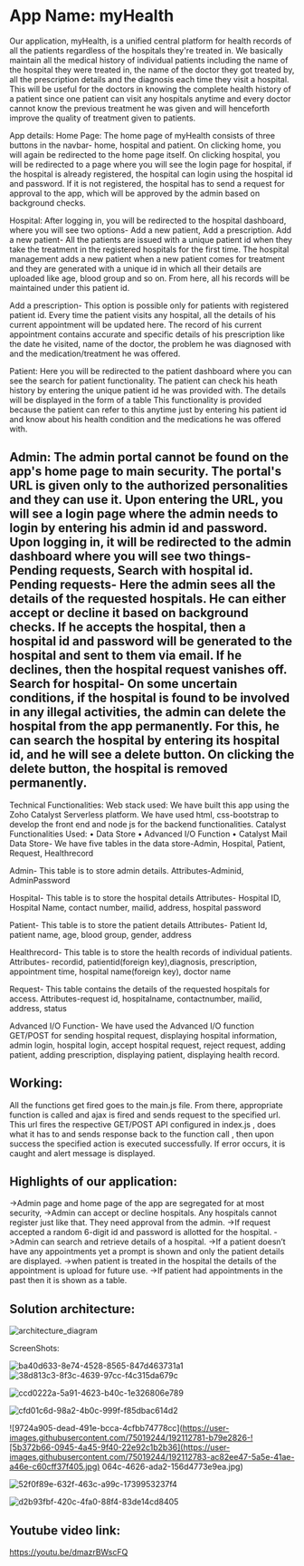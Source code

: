 # App Name: myHealth
  Our application, myHealth, is a unified central platform for health records of all the patients regardless of the hospitals they're treated in. We basically maintain all the medical history of individual patients including the name of the hospital
they were treated in, the name of the doctor they got treated by, all the prescription details and the diagnosis each time they visit a hospital. This will be useful for the doctors in knowing the complete health history of a patient since one
patient can visit any hospitals anytime and every doctor cannot know the previous treatment he was given and will henceforth improve the quality of treatment given to patients. 

App details:
Home Page:
The home page of myHealth consists of three buttons in the navbar- home, hospital and patient. 
On clicking home, you will again be redirected to the home page itself.
On clicking hospital, you will be redirected to a page where you will see the login page for hospital, if the hospital is already registered, the hospital can login using the hospital id and password. If it is not registered, the hospital has to
send a request for approval to the app, which will be approved by the admin based on background checks. 

Hospital:
After logging in, you will be redirected to the hospital dashboard, where you will see two options- Add a new patient, Add a prescription.
Add a new patient- All the patients are issued with a unique patient id when they take the treatment in the registered hospitals for the first time. The hospital management adds a new patient when a new patient comes for treatment and they are generated with a unique id in which all their details are uploaded like age, blood group and so on. From here, all his records will be maintained under this patient id.

Add a prescription- This option is possible only for patients with registered patient id. Every time the patient visits any hospital, all the details of his current appointment will be updated here. The record of his current appointment contains accurate and specific details of his prescription like the date he visited, name of the doctor, the problem he was diagnosed with and the medication/treatment he was offered.

Patient:
Here you will be redirected to the patient dashboard where you can see the search for patient functionality. The patient can check his heath history by entering the unique patient id he was provided with. The details will be displayed in the form of a table
This functionality is provided because the patient can refer to this anytime just by entering his patient id and know about his health condition and the medications he was offered with.

Admin:
The admin portal cannot be found on the app's home page to main security. The portal's URL is given only to the authorized personalities and they can use it. Upon entering the URL, you will see a login page where the admin needs to login by entering his admin id and password. Upon logging in, it will be redirected to the admin dashboard where you will see two things-Pending requests, Search with hospital id.
Pending requests- Here the admin sees all the details of the requested hospitals. He can either accept or decline it based on background checks. If he accepts the hospital, then a hospital id and password will be generated to the hospital and sent to them via email.
If he declines, then the hospital request vanishes off.
Search for hospital- On some uncertain conditions, if the hospital is found to be involved in any illegal activities, the admin can delete the hospital from the app permanently. For this, he can search the hospital by entering its hospital id,
and he will see a delete button. On clicking the delete button, the hospital is removed permanently.
---------------------------------------------------------------------

Technical Functionalities:
 Web stack used:
   We have built this app using the Zoho Catalyst Serverless platform. We have used html, css-bootstrap to develop the front end and node js for the backend functionalities.
Catalyst Functionalities Used:
•	Data Store
•	Advanced I/O Function
•	Catalyst Mail 
Data Store- We have five tables in the data store-Admin, Hospital, Patient, Request, Healthrecord

Admin- This table is to store admin details.
Attributes-Adminid, AdminPassword

Hospital- This table is to store the hospital details
Attributes- Hospital ID, Hospital Name, contact number, mailid, address, hospital password

Patient- This table is to store the patient details
Attributes- Patient Id, patient name, age, blood group, gender, address

Healthrecord- This table is to store the health records of individual patients.
Attributes- recordid, patientid(foreign key),diagnosis, prescription, appointment time, hospital name(foreign key),
doctor name

Request- This table contains the details of the requested hospitals for access.
Attributes-request id, hospitalname, contactnumber, mailid, address, status

Advanced I/O Function-
    We have used the Advanced I/O function GET/POST for sending hospital request, displaying hospital information, admin login, hospital login, accept hospital request, reject request,
adding patient, adding prescription, displaying patient, displaying health record.


## Working:
All the functions get fired goes to the main.js file. From there, appropriate function is called and ajax is fired and sends request to the specified url. This url fires the respective GET/POST API
configured in index.js , does what it has to and sends response back to the function call , then upon success the specified action is executed successfully. If error occurs, it is caught and alert message is displayed.


## Highlights of our application:

->Admin page and home page of the app are segregated for at most security,
->Admin can accept or decline hospitals. Any hospitals cannot register just like that. They need approval from the admin.
->If request accepted a random 6-digit id and password is allotted for the hospital.
->Admin can search and retrieve details of a hospital.
->If a patient doesn’t have any appointments yet a prompt is shown and only the patient details are displayed.
->when patient is treated in the hospital the details of the appointment 	 is upload for future use.
->If patient had appointments in the past then it is shown as a table.


## Solution architecture: 

![architecture_diagram](https://user-images.githubusercontent.com/75019244/192112630-974d4f50-ccb6-4104-abec-136626422e0f.png)

ScreenShots:

![ba40d633-8e74-4528-8565-847d463731a1](https://user-images.githubusercontent.com/75019244/192112754-85c95093-fd04-4c71-80f9-a23ce3f35a71.jpg)
![38d813c3-8f3c-4639-97cc-f4c315da679c](https://user-images.githubusercontent.com/75019244/192112763-36d185cd-9a44-4aa7-a91b-48bdce77138a.jpg)

![ccd0222a-5a91-4623-b40c-1e326806e789](https://user-images.githubusercontent.com/75019244/192112773-2242d8cf-1d8d-4262-a39b-85d24dec50be.jpg)



![cfd01c6d-98a2-4b0c-999f-f85dbac614d2](https://user-images.githubusercontent.com/75019244/192112776-482f767e-27ed-401d-b51b-decb5f1cf1ad.jpg)


![9724a905-dead-491e-bcca-4cfbb74778cc](https://user-images.githubusercontent.com/75019244/192112781-b79e2826-![5b372b66-0945-4a45-9f40-22e92c1b2b36](https://user-images.githubusercontent.com/75019244/192112783-ac82ee47-5a5e-41ae-a46e-c60cff37f405.jpg)
064c-4626-ada2-156d4773e9ea.jpg)

![52f0f89e-632f-463c-a99c-1739953237f4](https://user-images.githubusercontent.com/75019244/192112786-cd9b5575-97df-43f7-9158-b09f5b883239.jpg)

![d2b93fbf-420c-4fa0-88f4-83de14cd8405](https://user-images.githubusercontent.com/75019244/192112795-c403c7f8-b4c4-41c2-bf41-15654ad69e2c.jpg)

 
 ## Youtube video link:
 https://youtu.be/dmazrBWscFQ

